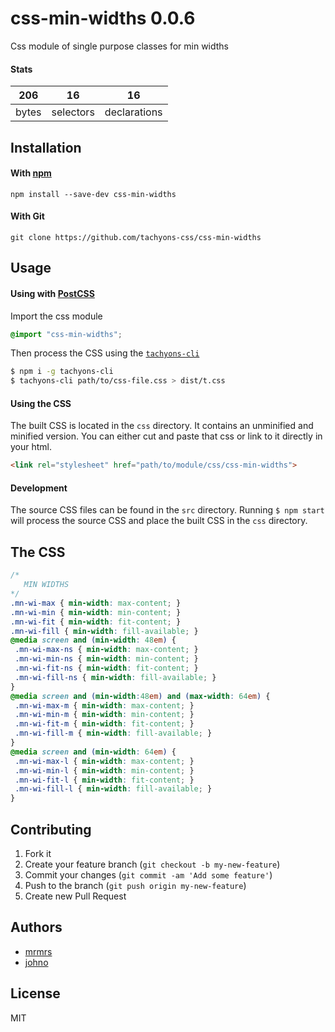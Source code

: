 # css-min-widths 0.0.6

Css module of single purpose classes for min widths

#### Stats

206 | 16 | 16
---|---|---
bytes | selectors | declarations

## Installation

#### With [npm](https://npmjs.com)

```
npm install --save-dev css-min-widths
```

#### With Git

```
git clone https://github.com/tachyons-css/css-min-widths
```

## Usage

#### Using with [PostCSS](https://github.com/postcss/postcss)

Import the css module

```css
@import "css-min-widths";
```

Then process the CSS using the [`tachyons-cli`](https://github.com/tachyons-css/tachyons-cli)

```sh
$ npm i -g tachyons-cli
$ tachyons-cli path/to/css-file.css > dist/t.css
```

#### Using the CSS

The built CSS is located in the `css` directory. It contains an unminified and minified version.
You can either cut and paste that css or link to it directly in your html.

```html
<link rel="stylesheet" href="path/to/module/css/css-min-widths">
```

#### Development

The source CSS files can be found in the `src` directory.
Running `$ npm start` will process the source CSS and place the built CSS in the `css` directory.

## The CSS

```css
/*
   MIN WIDTHS
*/
.mn-wi-max { min-width: max-content; }
.mn-wi-min { min-width: min-content; }
.mn-wi-fit { min-width: fit-content; }
.mn-wi-fill { min-width: fill-available; }
@media screen and (min-width: 48em) {
 .mn-wi-max-ns { min-width: max-content; }
 .mn-wi-min-ns { min-width: min-content; }
 .mn-wi-fit-ns { min-width: fit-content; }
 .mn-wi-fill-ns { min-width: fill-available; }
}
@media screen and (min-width:48em) and (max-width: 64em) {
 .mn-wi-max-m { min-width: max-content; }
 .mn-wi-min-m { min-width: min-content; }
 .mn-wi-fit-m { min-width: fit-content; }
 .mn-wi-fill-m { min-width: fill-available; }
}
@media screen and (min-width: 64em) {
 .mn-wi-max-l { min-width: max-content; }
 .mn-wi-min-l { min-width: min-content; }
 .mn-wi-fit-l { min-width: fit-content; }
 .mn-wi-fill-l { min-width: fill-available; }
}
```

## Contributing

1. Fork it
2. Create your feature branch (`git checkout -b my-new-feature`)
3. Commit your changes (`git commit -am 'Add some feature'`)
4. Push to the branch (`git push origin my-new-feature`)
5. Create new Pull Request

## Authors

* [mrmrs](http://mrmrs.io)
* [johno](http://johnotander.com)

## License

MIT

